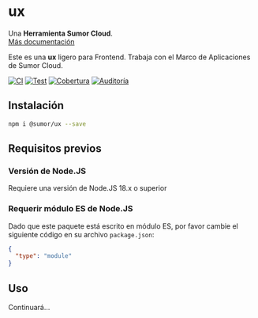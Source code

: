 # ux

Una **Herramienta Sumor Cloud**.  
[Más documentación](https://sumor.cloud/ux)

Este es una **ux** ligero para Frontend. Trabaja con el Marco de Aplicaciones de Sumor Cloud.

[![CI](https://github.com/sumor-cloud/ux/actions/workflows/ci.yml/badge.svg)](https://github.com/sumor-cloud/ux/actions/workflows/ci.yml)
[![Test](https://github.com/sumor-cloud/ux/actions/workflows/ut.yml/badge.svg)](https://github.com/sumor-cloud/ux/actions/workflows/ut.yml)
[![Cobertura](https://github.com/sumor-cloud/ux/actions/workflows/coverage.yml/badge.svg)](https://github.com/sumor-cloud/ux/actions/workflows/coverage.yml)
[![Auditoría](https://github.com/sumor-cloud/ux/actions/workflows/audit.yml/badge.svg)](https://github.com/sumor-cloud/ux/actions/workflows/audit.yml)

## Instalación

```bash
npm i @sumor/ux --save
```

## Requisitos previos

### Versión de Node.JS

Requiere una versión de Node.JS 18.x o superior

### Requerir módulo ES de Node.JS

Dado que este paquete está escrito en módulo ES,
por favor cambie el siguiente código en su archivo `package.json`:

```json
{
  "type": "module"
}
```

## Uso

Continuará...
